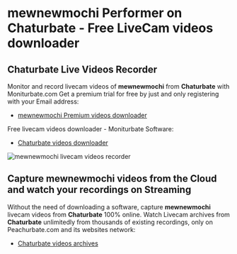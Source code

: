 # mewnewmochi Performer on Chaturbate - Free LiveCam videos downloader

## Chaturbate Live Videos Recorder

Monitor and record livecam videos of **mewnewmochi** from **Chaturbate** with Moniturbate.com
Get a premium trial for free by just and only registering with your Email address:
* [mewnewmochi Premium videos downloader](https://moniturbate.com/request-demo-licence-key.html)

Free livecam videos downloader - Moniturbate Software:
* [Chaturbate videos downloader](https://moniturbate.com/moniturbate-download-software.html)

![mewnewmochi livecam videos recorder](https://peachurnet.com/templates/moniturbate-software.png)


## Capture mewnewmochi videos from the Cloud and watch your recordings on Streaming

Without the need of downloading a software, capture **mewnewmochi** livecam videos from **Chaturbate** 100% online.
Watch Livecam archives from **Chaturbate** unlimitedly from thousands of existing recordings, only on Peachurbate.com and its websites network:
* [Chaturbate videos archives](https://peachurnet.com/)